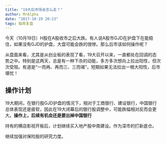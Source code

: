 ```yaml
---
title: "19大后市场会怎么走？"
author: MrAlpha
date: "2017-10-19 20:23"
tags: 每周复盘
---
```


今天（10月19日）H股在A股收市之后大跌。有人说A股市GJD在护盘下在能稳住，如果没有GJD的护盘，大盘可能会跌的很惨。那么后市该如何操作呢？

从盘面来看，尤其是从创业板的表现了看，19大召开以来，一直都处在回调的态势之中。特别是这两天，总是有一种下杀的动能，多方多次想向上拉出阳性，但次次受阻。有道是“一而再、再而三、三而竭”，短期如果无法拉出一根大阳性，后市堪忧！

## 操作计划

19大期间，在银行股GJD护盘的情况下，相对于工商银行、建设银行，中国银行总体表现还是疲软，因此在19大闭幕后的银行股调整中，可能跌幅相对反而会更大。**操作上，后续有机会还是要出掉中国银行**

持有的横店影视开板后，计划继续买入地产股中南建设。作为深市的打新底仓。

继续加强对保险股的研究力度。
